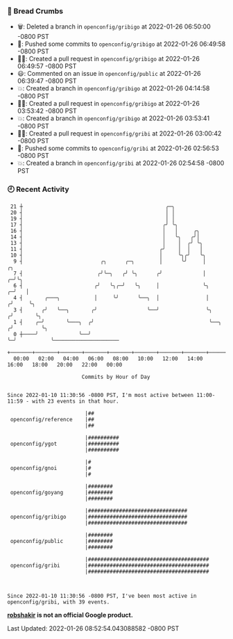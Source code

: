 ### 🍞 Bread Crumbs

 * 🗑: Deleted a branch in `openconfig/gribigo` at 2022-01-26 06:50:00 -0800 PST
 * 🚢: Pushed some commits to `openconfig/gribigo` at 2022-01-26 06:49:58 -0800 PST
 * ✍🏼: Created a pull request in `openconfig/gribigo` at 2022-01-26 06:49:57 -0800 PST
 * 😃: Commented on an issue in `openconfig/public` at 2022-01-26 06:39:47 -0800 PST
 * 💥: Created a branch in `openconfig/gribigo` at 2022-01-26 04:14:58 -0800 PST
 * ✍🏼: Created a pull request in `openconfig/gribigo` at 2022-01-26 03:53:42 -0800 PST
 * 💥: Created a branch in `openconfig/gribigo` at 2022-01-26 03:53:41 -0800 PST
 * ✍🏼: Created a pull request in `openconfig/gribi` at 2022-01-26 03:00:42 -0800 PST
 * 🚢: Pushed some commits to `openconfig/gribi` at 2022-01-26 02:56:53 -0800 PST
 * 💥: Created a branch in `openconfig/gribi` at 2022-01-26 02:54:58 -0800 PST

### 🕘 Recent Activity
```
 21 ┼                                              ╭─╮
 20 ┤                                              │ │
 19 ┤                                              │ │
 17 ┤                                             ╭╯ ╰╮
 16 ┤                                             │   │     ╭╮
 14 ┤                                             │   ╰╮   ╭╯│
 13 ┤                                             │    │  ╭╯ ╰╮
 11 ┤                                            ╭╯    │  │   │
 10 ┤                                            │     ╰╮╭╯   ╰╮
  9 ┤                         ╭╮      ╭─╮        │      ╰╯     │             ╭╮
  7 ┤                        ╭╯╰─╮   ╭╯ ╰╮      ╭╯             │           ╭─╯╰╮
  6 ┤                       ╭╯   ╰╮╭─╯   ╰╮     │              ╰╮        ╭─╯   │
  4 ┤       ╭───╮           │     ╰╯      ╰──╮  │               │       ╭╯     ╰╮
  3 ┤      ╭╯   ╰──╮       ╭╯                ╰──╯               ╰╮     ╭╯       ╰╮
  1 ┤    ╭─╯       ╰───╮  ╭╯                                     ╰──╮ ╭╯         ╰╮
  0 ┼────╯             ╰──╯                                         ╰─╯           ╰─────────────────────
    +───────+───────+───────+───────+───────+───────+───────+───────+───────+───────+───────+───────+────
  00:00   02:00   04:00   06:00   08:00   10:00   12:00   14:00   16:00   18:00   20:00   22:00   00:00   

						Commits by Hour of Day


Since 2022-01-10 11:30:56 -0800 PST, I'm most active between 11:00-11:59 - with 23 events in that hour.

```



```
                         |##
 openconfig/reference    |##
                         |##

                         |##########
 openconfig/ygot         |##########
                         |##########

                         |#
 openconfig/gnoi         |#
                         |#

                         |########
 openconfig/goyang       |########
                         |########

                         |################################
 openconfig/gribigo      |################################
                         |################################

                         |########
 openconfig/public       |########
                         |########

                         |#######################################
 openconfig/gribi        |#######################################
                         |#######################################



Since 2022-01-10 11:30:56 -0800 PST, I've been most active in openconfig/gribi, with 39 events.

```
**[robshakir](mailto:robjs@google.com) is not an official Google product.**  


Last Updated: 2022-01-26 08:52:54.043088582 -0800 PST
